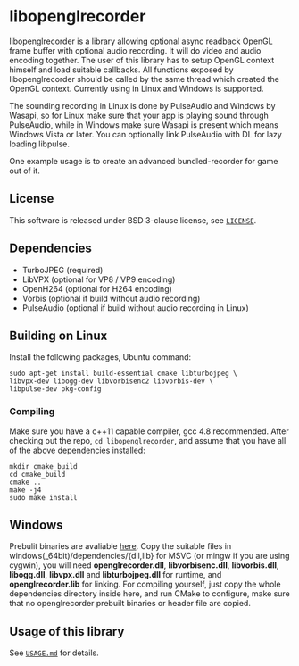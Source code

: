 # libopenglrecorder

libopenglrecorder is a library allowing optional async readback OpenGL
frame buffer with optional audio recording. It will do video and audio
encoding together. The user of this library has to setup OpenGL context
himself and load suitable callbacks. All functions exposed by
libopenglrecorder should be called by the same thread which created the
OpenGL context. Currently using in Linux and Windows is supported.

The sounding recording in Linux is done by PulseAudio and Windows by Wasapi,
so for Linux make sure that your app is playing sound through PulseAudio, while
in Windows make sure Wasapi is present which means Windows Vista or later.
You can optionally link PulseAudio with DL for lazy loading libpulse.

One example usage is to create an advanced bundled-recorder for game out of it.

## License
This software is released under BSD 3-clause license, see [`LICENSE`](/LICENSE).

## Dependencies
  * TurboJPEG (required)
  * LibVPX (optional for VP8 / VP9 encoding)
  * OpenH264 (optional for H264 encoding)
  * Vorbis (optional if build without audio recording)
  * PulseAudio (optional if build without audio recording in Linux)

## Building on Linux

Install the following packages, Ubuntu command:

```
sudo apt-get install build-essential cmake libturbojpeg \
libvpx-dev libogg-dev libvorbisenc2 libvorbis-dev \
libpulse-dev pkg-config
```

### Compiling

Make sure you have a c++11 capable compiler, gcc 4.8 recommended. After
checking out the repo, `cd libopenglrecorder`, and assume that you have all of
the above dependencies installed:

```
mkdir cmake_build
cd cmake_build
cmake ..
make -j4
sudo make install
```

## Windows

Prebulit binaries are avaliable [here](https://github.com/supertuxkart/dependencies).
Copy the suitable files in windows(_64bit)/dependencies/{dll,lib} for MSVC
(or mingw if you are using cygwin), you will need
**openglrecorder.dll**, **libvorbisenc.dll**, **libvorbis.dll**, **libogg.dll**,
**libvpx.dll** and **libturbojpeg.dll** for runtime, and **openglrecorder.lib**
for linking. For compiling yourself, just copy the whole dependencies directory
inside here, and run CMake to configure, make sure that no openglrecorder
prebuilt binaries or header file are copied.

## Usage of this library

See [`USAGE.md`](/USAGE.md) for details.
